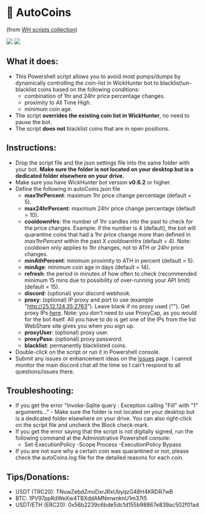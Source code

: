 # :blossom: AutoCoins
(from [WH scripts collection](https://github.com/daisy613/wickHunter-scripts))

![](https://i.imgur.com/MaJq6B7.png)
![](https://i.imgur.com/uhi4WdL.png)

## What it does:
- This Powershell script allows you to avoid most pumps/dumps by dynamically controlling the coin-list in WickHunter bot to blacklist\un-blacklist coins based on the following conditions:
  - combination of 1hr and 24hr price percentage changes.
  - proximity to All Time High.
  - minimum coin age.
- The script **overrides the existing coin list in WickHunter**, no need to pause the bot.
- The script **does not** blacklist coins that are in open positions.

## Instructions:
- Drop the script file and the json settings file into the same folder with your bot. **Make sure the folder is not located on your desktop but is a dedicated folder elsewhere on your drive.**
- Make sure you have WickHunter bot version **v0.6.2** or higher.
- Define the following in autoCoins.json file
  - **max1hrPercent**: maximum 1hr price change percentage (default = 5).
  - **max24hrPercent**: maximum 24hr price change percentage (default = 10).
  - **cooldownHrs**: the number of 1hr candles into the past to check for the price changes. Example: if the number is 4 (default), the bot will quarantine coins that had a 1hr price change more than defined in _max1hrPercent_ within the past X _cooldownHrs_ (default = 4). Note: cooldown only applies to 1hr changes, not to ATH or 24hr price changes.
  - **minAthPercent**: minimum proximity to ATH in percent (default = 5).
  - **minAge**: minimum coin age in days (default = 14).
  - **refresh**: the period in minutes of how often to check (recommended minimum 15 mins due to possibility of over-running your API limit) (default = 15).
  - **discord**: (optional) your discord webhook.
  - **proxy**: (optional) IP proxy and port to use (example "http://25.12.124.35:2763"). Leave blank if no proxy used (""). Get proxy IPs [here](https://www.webshare.io/?referral_code=wn3nlqpeqog7). Note: you don't need to use ProxyCap, as you would for the bot itself. All you have to do is get one of the IPs from the list WebShare site gives you when you sign up.
  - **proxyUser**: (optional) proxy user.
  - **proxyPass**: (optional) proxy password.
  - **blacklist**: permanently blacklisted coins.
- Double-click on the script or run it in Powershell console.
- Submit any issues or enhancement ideas on the [Issues](https://github.com/daisy613/autoCoins/issues) page. I cannot monitor the main discord chat all the time so I can't respond to all questions/issues there.

## Troubleshooting:
- If you get the error "Invoke-Sqlite query : Exception calling "Fill" with "1" arguments..." - Make sure the folder is not located on your desktop but is a dedicated folder elsewhere on your drive. You can also right-click on the script file and uncheck the Block check-mark.
- If you get the error saying that the script is not digitally signed, run the following command at the Administrative Powershell console:
  - Set-ExecutionPolicy -Scope Process -ExecutionPolicy Bypass
- If you are not sure why a certain coin was quarantined or not, please check the autoCoins.log file for the detailed reasons for each coin.

## Tips/Donations:
- USDT (TRC20): TNuwZebdZmoDxrJRxUbyqzG48H4KRDR7wB
- BTC: 1PV97ppRdWeXw4TBXddAMNmwnknU1m37t5
- USDT/ETH (ERC20): 0x56b2239c6bde5dc1d155b98867e839ac502f01ad
